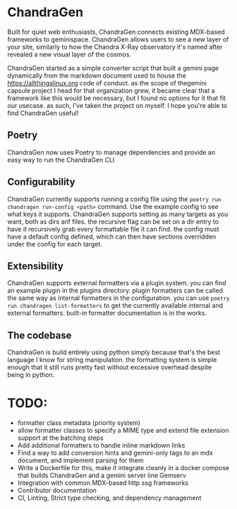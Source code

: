 # ChandraGen
Built for quiet web enthusiasts, ChandraGen connects existing MDX-based frameworks to geminispace.
ChandraGen allows users to see a new layer of your site, similarly to how the Chandra X-Ray observatory it's named after revealed a new visual layer of the cosmos.

ChandraGen started as a simple converter script that built a gemini page dynamically from the markdown document used to house the https://allthingslinux.org code of conduct. as the scope of thegemini capsule project I head for that organization grew, it became clear that a framework like this would be necessary, but I found no options for it that fit our usecase. as such, I've taken the project on myself. I hope you're able to find ChandraGen useful!

## Poetry
ChandraGen now uses Poetry to manage dependencies and provide an easy way to run the ChandraGen CLI

## Configurability
ChandraGen currently supports running a config file using the `poetry run chandragen run-config <path>` command.
Use the example config to see what keys it supports. ChandraGen supports setting as many targets as you want, both as dirs anf files. the recursive flag can be set on a dir entry to have it recursively grab every formattable file it can find. the config must have a default config defined, which can then have sections overridden under the config for each target.

## Extensibility
ChandraGen supports external formatters via a plugin system. you can find an example plugin in the plugins directory. plugin formatters can be called the same way as internal formatters in the configuration. you can use `poetry run chandragen list-formatters` to get the currently available internal and external formatters. built-in formatter documentation is in the works.

## The codebase
ChandraGen is build entirely using python simply because that's the best language I know for string manipulation. the formatting system is simple enough that it still runs pretty fast without excessive overhead despite being in python. 

# TODO:
- formatter class metadata (priority system)
- allow formatter classes to specify a MIME type and extend file extension support at the batching steps
- Add additional formatters to handle inline markdown links
- Find a way to add conversion hints and gemini-only tags to an mdx document, and implement parsing for them
- Write a Dockerfile for this, make it integrate cleanly in a docker compose that builds ChandraGen and a gemini server line Gemserv
- Integration with common MDX-based http ssg frameworks
- Contributor documentation
- CI, Linting, Strict type checking, and dependency management
